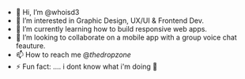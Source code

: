 - 👋 Hi, I’m @whoisd3
- 👀 I’m interested in Graphic Design, UX/UI & Frontend Dev.
- 🌱 I’m currently learning how to build responsive web apps.
- 💞️ I’m looking to collaborate on a mobile app with a group voice chat feauture.
- 📫 How to reach me @_thedropzone_
- ⚡ Fun fact: .... i dont know what i'm doing 🤣
<!---
whoisd3/whoisd3 is a ✨ special ✨ repository because its `README.md` (this file) appears on your GitHub profile.
You can click the Preview link to take a look at your changes.
--->
